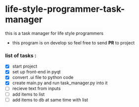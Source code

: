 # life-style-programmer-task-manager
this is a task manager for life style programmers

- this program is on develop so feel free to send **PR** to project

### list of tasks :

- [x] start project
- [x] set up front-end in pyqt
- [x] convert .ui file to python code
- [x] create main.py and run task_manager.py into it
- [ ] recieve text from inputs
- [ ] add items to list
- [ ] add items to db at same time with list
